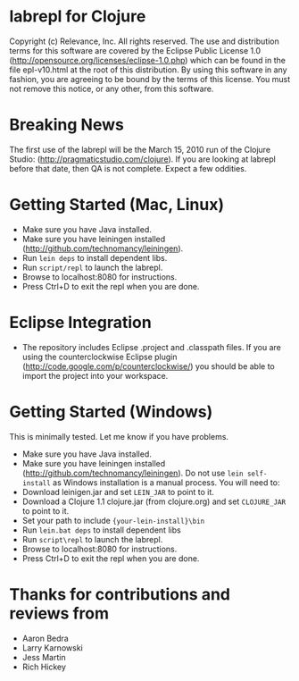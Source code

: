 # labrepl for Clojure

Copyright (c) Relevance, Inc. All rights reserved.
The use and distribution terms for this software are covered by the
Eclipse Public License 1.0 (http://opensource.org/licenses/eclipse-1.0.php)
which can be found in the file epl-v10.html at the root of this distribution.
By using this software in any fashion, you are agreeing to be bound by
the terms of this license.
You must not remove this notice, or any other, from this software.

# Breaking News

The first use of the labrepl will be the March 15, 2010 run of the
Clojure Studio: (http://pragmaticstudio.com/clojure). If you are looking
at labrepl before that date, then QA is not complete. Expect a few oddities.

# Getting Started (Mac, Linux)

* Make sure you have Java installed.
* Make sure you have leiningen installed (http://github.com/technomancy/leiningen).
* Run `lein deps` to install dependent libs.
* Run `script/repl` to launch the labrepl.
* Browse to localhost:8080 for instructions.
* Press Ctrl+D to exit the repl when you are done.

# Eclipse Integration

* The repository includes Eclipse .project and .classpath files. If you are using the counterclockwise Eclipse plugin (http://code.google.com/p/counterclockwise/) you should be able to import the project into your workspace.

# Getting Started (Windows)

This is minimally tested. Let me know if you have problems.

* Make sure you have Java installed.
* Make sure you have leiningen installed (http://github.com/technomancy/leiningen). Do not use `lein self-install` as Windows installation is a manual process. You will need to:
* Download leinigen.jar and set `LEIN_JAR` to point to it.
* Download a Clojure 1.1 clojure.jar (from clojure.org) and set `CLOJURE_JAR` to point to it.
* Set your path to include `{your-lein-install}\bin`
* Run `lein.bat deps` to install dependent libs
* Run `script\repl` to launch the labrepl.
* Browse to localhost:8080 for instructions.
* Press Ctrl+D to exit the repl when you are done.
 
# Thanks for contributions and reviews from

* Aaron Bedra
* Larry Karnowski
* Jess Martin
* Rich Hickey


 
